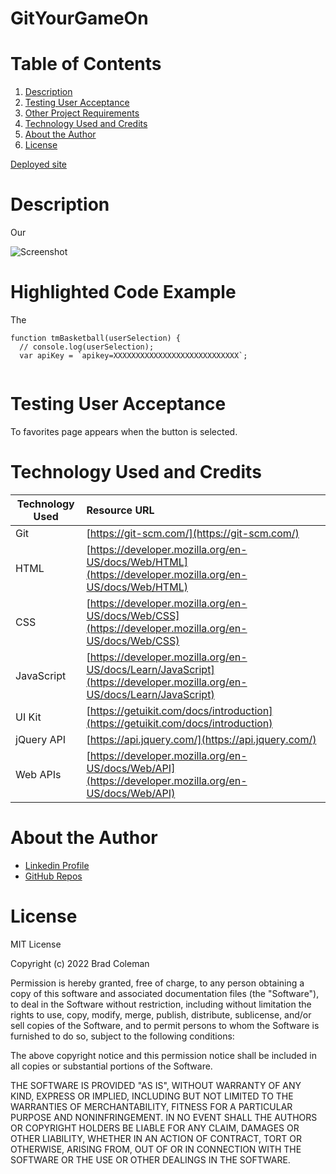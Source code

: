 # **GitYourGameOn**
    
# **Table of Contents**
1. [Description](#description)
2. [Testing User Acceptance](#testing-user-acceptance)
3. [Other Project Requirements](#other-project-requirements)
4. [Technology Used and Credits](#technology-used-and-credits)
5. [About the Author](#about-the-author)
6. [License](#license)

[Deployed site](https://bradcoleman60.github.io/GitYourGameOn/)

# **Description**

Our

![Screenshot](./assets/demoGifs/homeScreen.gif)


# **Highlighted Code Example**

The 

```
function tmBasketball(userSelection) {
  // console.log(userSelection);
  var apiKey = `apikey=XXXXXXXXXXXXXXXXXXXXXXXXXXXX`;
  

```

# **Testing User Acceptance** 

To  favorites page appears when the button is selected.  



# **Technology Used and Credits**

| Technology Used | Resource URL | 
| ------------- |:-------------| 
| Git | [https://git-scm.com/](https://git-scm.com/) |   
| HTML | [https://developer.mozilla.org/en-US/docs/Web/HTML](https://developer.mozilla.org/en-US/docs/Web/HTML) | 
| CSS | [https://developer.mozilla.org/en-US/docs/Web/CSS](https://developer.mozilla.org/en-US/docs/Web/CSS) |   
| JavaScript | [https://developer.mozilla.org/en-US/docs/Learn/JavaScript](https://developer.mozilla.org/en-US/docs/Learn/JavaScript) |
| UI Kit | [https://getuikit.com/docs/introduction](https://getuikit.com/docs/introduction) |
| jQuery API | [https://api.jquery.com/](https://api.jquery.com/) |
| Web APIs | [https://developer.mozilla.org/en-US/docs/Web/API](https://developer.mozilla.org/en-US/docs/Web/API) |


# **About the Author**



- [Linkedin Profile](https://www.linkedin.com/in/brad-coleman-109529/)
- [GitHub Repos](https://github.com/bradcoleman60?tab=repositories)


# **License**

MIT License

Copyright (c) 2022 Brad Coleman

Permission is hereby granted, free of charge, to any person obtaining a copy
of this software and associated documentation files (the "Software"), to deal
in the Software without restriction, including without limitation the rights
to use, copy, modify, merge, publish, distribute, sublicense, and/or sell
copies of the Software, and to permit persons to whom the Software is
furnished to do so, subject to the following conditions:

The above copyright notice and this permission notice shall be included in all
copies or substantial portions of the Software.

THE SOFTWARE IS PROVIDED "AS IS", WITHOUT WARRANTY OF ANY KIND, EXPRESS OR
IMPLIED, INCLUDING BUT NOT LIMITED TO THE WARRANTIES OF MERCHANTABILITY,
FITNESS FOR A PARTICULAR PURPOSE AND NONINFRINGEMENT. IN NO EVENT SHALL THE
AUTHORS OR COPYRIGHT HOLDERS BE LIABLE FOR ANY CLAIM, DAMAGES OR OTHER
LIABILITY, WHETHER IN AN ACTION OF CONTRACT, TORT OR OTHERWISE, ARISING FROM,
OUT OF OR IN CONNECTION WITH THE SOFTWARE OR THE USE OR OTHER DEALINGS IN THE
SOFTWARE.
